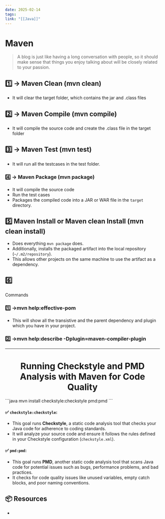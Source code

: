 ```yaml
---
date: 2025-02-14
tags: 
link: "[[Java]]"
---
```


# Maven

> A blog is just like having a long conversation with people, so it should make sense that things you enjoy talking about will be closely related to your passion.




## 1️⃣ -> Maven Clean (mvn clean)

- It will clear the target folder, which contains the jar and .class files
## 2️⃣ -> Maven Compile (mvn compile)

- It will compile the source code and create the .class file in the target folder
## 3️⃣ -> Maven Test (mvn test)

- It will run all the testcases in the test folder.
### 4️⃣ -> Maven Package (mvn package)

- It will compile the source code 
- Run the test cases 
- Packages the compiled code into a JAR or WAR file in the `target` directory.
## 5️⃣ Maven Install or Maven clean Install (mvn clean install) 

- Does everything `mvn package` does.
- Additionally, installs the packaged artifact into the local repository (`~/.m2/repository`).
- This allows other projects on the same machine to use the artifact as a dependency.
## 6️⃣



Commands


### 1️⃣ ->mvn help:effective-pom 
- This will show all the transistive and the parent dependency and plugin which you have in your project.
### 2️⃣ ->mvn help:describe -Dplugin=maven-compiler-plugin

---
<h1 align="center" >Running Checkstyle and PMD Analysis with Maven for Code Quality</h1>
```java
mvn install checkstyle:checkstyle pmd:pmd
```

#### ✅ **`checkstyle:checkstyle`**:

- This goal runs **Checkstyle**, a static code analysis tool that checks your Java code for adherence to coding standards.
- It will analyze your source code and ensure it follows the rules defined in your Checkstyle configuration (`checkstyle.xml`).

#### ✅ **`pmd:pmd`**:

- This goal runs **PMD**, another static code analysis tool that scans Java code for potential issues such as bugs, performance problems, and bad practices.
- It checks for code quality issues like unused variables, empty catch blocks, and poor naming conventions.

## 📦 Resources
- 